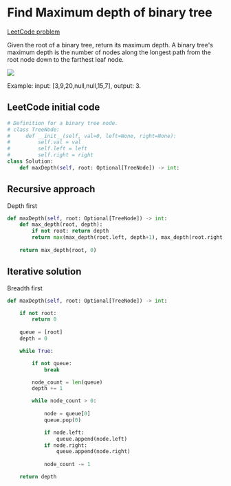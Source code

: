 # Find Maximum depth of binary tree

[LeetCode problem](https://leetcode.com/problems/maximum-depth-of-binary-tree/)

Given the root of a binary tree, return its maximum depth. A binary tree's maximum depth is the number of nodes along the longest path from the root node down to the farthest leaf node.

![ ](https://assets.leetcode.com/uploads/2020/11/26/tmp-tree.jpg)

Example: input: [3,9,20,null,null,15,7], output: 3.

## LeetCode initial code

```python
# Definition for a binary tree node.
# class TreeNode:
#     def __init__(self, val=0, left=None, right=None):
#         self.val = val
#         self.left = left
#         self.right = right
class Solution:
    def maxDepth(self, root: Optional[TreeNode]) -> int:
```

## Recursive approach

Depth first

```python
def maxDepth(self, root: Optional[TreeNode]) -> int:
    def max_depth(root, depth):
        if not root: return depth
        return max(max_depth(root.left, depth+1), max_depth(root.right, depth+1))
    
    return max_depth(root, 0)
```

## Iterative solution

Breadth first

```python
def maxDepth(self, root: Optional[TreeNode]) -> int:

    if not root:
        return 0
    
    queue = [root]
    depth = 0

    while True:

        if not queue:
            break

        node_count = len(queue)
        depth += 1

        while node_count > 0:
            
            node = queue[0]
            queue.pop(0)

            if node.left:
                queue.append(node.left)
            if node.right:
                queue.append(node.right)
            
            node_count -= 1

    return depth

```
